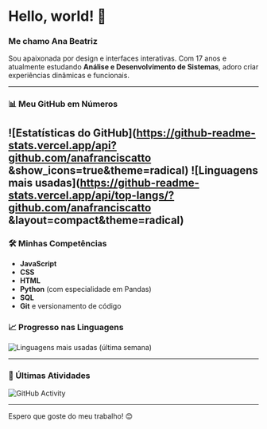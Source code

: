 # Hello, world! 👋 

### Me chamo Ana Beatriz
Sou apaixonada por design e interfaces interativas. Com 17 anos e atualmente estudando **Análise e Desenvolvimento de Sistemas**, adoro criar experiências dinâmicas e funcionais.

---

### 📊 Meu GitHub em Números
<!-- Widgets de Estatísticas do GitHub -->
![Estatísticas do GitHub](https://github-readme-stats.vercel.app/api?github.com/anafranciscatto
&show_icons=true&theme=radical)
![Linguagens mais usadas](https://github-readme-stats.vercel.app/api/top-langs/?github.com/anafranciscatto
&layout=compact&theme=radical)
---

### 🛠️ Minhas Competências
- **JavaScript**
- **CSS**
- **HTML**
- **Python** (com especialidade em Pandas)
- **SQL**
- **Git** e versionamento de código

### 📈 Progresso nas Linguagens

<!-- Widget para mostrar tempo de uso das linguagens -->
<!-- Aqui você precisa configurar o WakaTime para rastrear o uso das linguagens -->
<!-- Requer conta no WakaTime e chave API -->
![Linguagens mais usadas (última semana)](https://github-readme-stats.vercel.app/api/wakatime?username=seu-username&layout=compact&theme=radical)

---

### 🔄 Últimas Atividades
<!-- Widget para mostrar atividades recentes do GitHub -->
![GitHub Activity](https://activity-graph.herokuapp.com/graph?username=seu-username&theme=radical)

---

Espero que goste do meu trabalho! 😊
